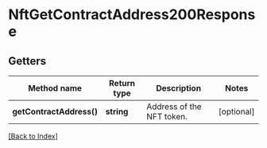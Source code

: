# NftGetContractAddress200Response

## Getters

Method name | Return type | Description | Notes
------------ | ------------- | ------------- | -------------
**getContractAddress()** | **string** | Address of the NFT token. | [optional]

[[Back to Index]](../index.md)
